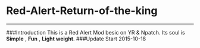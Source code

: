 # Red-Alert-Return-of-the-king
---
###Introduction
This is a Red Alert Mod besic on YR & Npatch.
Its soul is **Simple** , **Fun** , **Light weight**.
###Update Start
2015-10-18
